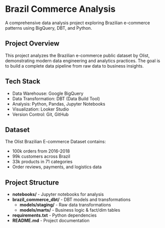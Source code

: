 # Brazil Commerce Analysis

A comprehensive data analysis project exploring Brazilian e-commerce patterns using BigQuery, DBT, and Python.

## Project Overview
This project analyzes the Brazilian e-commerce public dataset by Olist, demonstrating modern data engineering and analytics practices. The goal is to build a complete data pipeline from raw data to business insights.

## Tech Stack
- Data Warehouse: Google BigQuery
- Data Transformation: DBT (Data Build Tool)
- Analysis: Python, Pandas, Jupyter Notebooks
- Visualization: Looker Studio 
- Version Control: Git, GitHub

## Dataset

The Olist Brazilian E-commerce Dataset contains:

- 100k orders from 2016-2018
- 99k customers across Brazil
- 33k products in 71 categories
- Order reviews, payments, and logistics data

## Project Structure

- **notebooks/** - Jupyter notebooks for analysis
- **brazil_commerce_dbt/** - DBT models and transformations
  - **models/staging/** - Raw data transformations
  - **models/marts/** - Business logic & fact/dim tables
- **requirements.txt** - Python dependencies
- **README.md** - Project documentation
